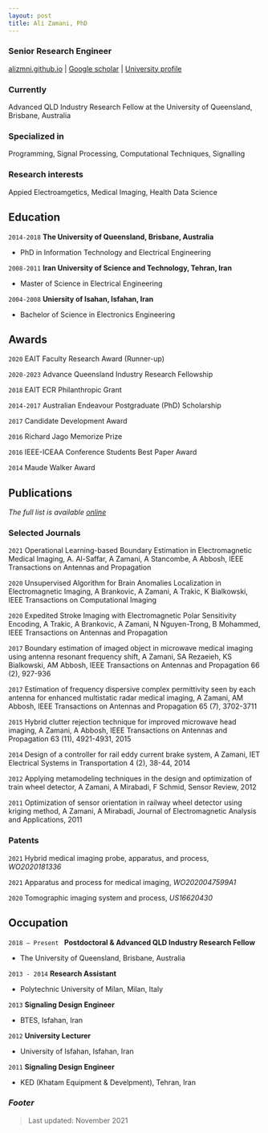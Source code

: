 ```yaml
---
layout: post
title: Ali Zamani, PhD
---
```


### Senior Research Engineer
<div id="webaddress">
<a href="alizmni.github.io">alizmni.github.io</a>
| <a href="https://scholar.google.com.au/citations?view_op=list_works&hl=en&hl=en&user=4iDc7pMAAAAJ&sortby=pubdate">Google scholar</a>
| <a href="https://itee.uq.edu.au/profile/2402/ali-zamani">University profile</a>
</div>

### Currently

Advanced QLD Industry Research Fellow at the University of Queensland, Brisbane, Australia

### Specialized in

Programming, Signal Processing, Computational Techniques, Signalling


### Research interests

Appied Electroamgetics, Medical Imaging, Health Data Science


## Education

`2014-2018`
__The University of Queensland, Brisbane, Australia__
- PhD in Information Technology and Electrical Engineering

`2008-2011`
__Iran University of Science and Technology, Tehran, Iran__
- Master of Science in Electrical Engineering 

`2004-2008`
__Uniersity of Isahan, Isfahan, Iran__
- Bachelor of Science in Electronics Engineering 



## Awards

`2020`
EAIT Faculty Research Award (Runner-up)

`2020-2023`
Advance Queensland Industry Research Fellowship

`2018`
EAIT ECR Philanthropic Grant

`2014-2017`
Australian Endeavour Postgraduate (PhD) Scholarship

`2017`
Candidate Development Award

`2016`
Richard Jago Memorize Prize

`2016`
IEEE-ICEAA Conference Students Best Paper Award

`2014`
Maude Walker Award



## Publications

*The full list is  available [online](https://scholar.google.com.au/citations?view_op=list_works&hl=en&hl=en&user=4iDc7pMAAAAJ&sortby=pubdate)*

### Selected Journals


`2021`
Operational Learning-based Boundary Estimation in Electromagnetic Medical Imaging, A. Al-Saffar, A Zamani, A Stancombe, A Abbosh, IEEE Transactions on Antennas and Propagation

`2020`
Unsupervised Algorithm for Brain Anomalies Localization in Electromagnetic Imaging, A Brankovic, A Zamani, A Trakic, K Bialkowski, IEEE Transactions on Computational Imaging

`2020`
Expedited Stroke Imaging with Electromagnetic Polar Sensitivity Encoding, A Trakic, A Brankovic, A Zamani, N Nguyen-Trong, B Mohammed, IEEE Transactions on Antennas and Propagation

`2017`
Boundary estimation of imaged object in microwave medical imaging using antenna resonant frequency shift, A Zamani, SA Rezaeieh, KS Bialkowski, AM Abbosh, IEEE Transactions on Antennas and Propagation 66 (2), 927-936

`2017`
Estimation of frequency dispersive complex permittivity seen by each antenna for enhanced multistatic radar medical imaging, A Zamani, AM Abbosh, IEEE Transactions on Antennas and Propagation 65 (7), 3702-3711

`2015`
Hybrid clutter rejection technique for improved microwave head imaging, A Zamani, A Abbosh, IEEE Transactions on Antennas and Propagation 63 (11), 4921-4931, 2015


`2014`
Design of a controller for rail eddy current brake system, A Zamani, IET Electrical Systems in Transportation 4 (2), 38-44, 2014

`2012`
Applying metamodeling techniques in the design and optimization of train wheel detector, A Zamani, A Mirabadi, F Schmid, Sensor Review, 2012


`2011`
Optimization of sensor orientation in railway wheel detector using kriging method, A Zamani, A Mirabadi, Journal of Electromagnetic Analysis and Applications, 2011


### Patents

`2021`
Hybrid medical imaging probe, apparatus, and process, *WO2020181336*

`2021`
Apparatus and process for medical imaging, *WO2020047599A1*

`2020`
Tomographic imaging system and process, *US16620430*


## Occupation

`2018 – Present `
__Postdoctoral & Advanced QLD Industry Research Fellow__
- The University of Queensland, Brisbane, Australia

`2013 - 2014`
__Research Assistant__
- Polytechnic University of Milan, Milan, Italy

`2013`
__Signaling Design Engineer__
- BTES, Isfahan, Iran

`2012`
__University Lecturer__
- University of Isfahan, Isfahan, Iran

`2011`
__Signaling Design Engineer__
- KED (Khatam Equipment & Develpment), Tehran, Iran



### _Footer_
> Last updated: November 2021


